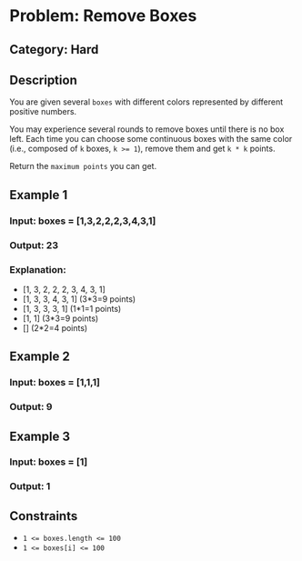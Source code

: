 # Problem: Remove Boxes

## Category: Hard


## Description
You are given several `boxes` with different colors represented by different positive numbers.

You may experience several rounds to remove boxes until there is no box left. Each time you can choose some continuous boxes with the same color (i.e., composed of `k` boxes, `k >= 1`), remove them and get `k * k` points.

Return the `maximum points` you can get.

## Example 1
### Input: boxes = [1,3,2,2,2,3,4,3,1]
### Output: 23
### Explanation: 
- [1, 3, 2, 2, 2, 3, 4, 3, 1]
- [1, 3, 3, 4, 3, 1] (3*3=9 points)
- [1, 3, 3, 3, 1] (1*1=1 points)
- [1, 1] (3*3=9 points)
- [] (2*2=4 points)


## Example 2
### Input: boxes = [1,1,1]
### Output: 9

## Example 3
### Input: boxes = [1]
### Output: 1


## Constraints
- `1 <= boxes.length <= 100`
- `1 <= boxes[i] <= 100`



